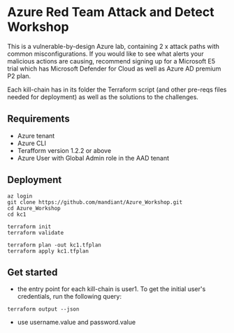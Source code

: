 # Azure Red Team Attack and Detect Workshop
This is a vulnerable-by-design Azure lab, containing 2 x attack paths with common misconfigurations. If you would like to see what alerts your malicious actions are causing, recommend signing up for a Microsoft E5 trial which has Microsoft Defender for Cloud as well as Azure AD premium P2 plan.

Each kill-chain has in its folder the Terraform script (and other pre-reqs files needed for deployment) as well as the solutions to the challenges.

## Requirements
- Azure tenant
- Azure CLI
- Terafform version 1.2.2 or above
- Azure User with Global Admin role in the AAD tenant

## Deployment
```
az login
git clone https://github.com/mandiant/Azure_Workshop.git
cd Azure_Workshop
cd kc1

terraform init
terraform validate

terraform plan -out kc1.tfplan
terraform apply kc1.tfplan
```

## Get started
- the entry point for each kill-chain is user1. To get the initial user's credentials, run the following query:
```
terraform output --json
```
- use username.value and password.value

